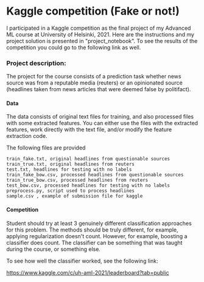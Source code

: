 # Kaggle competition (Fake or not!)

I participated in a  Kaggle competition as the final project of my Advanced ML course at University of Helsinki, 2021. Here are the instructions and my project solution is presented in "project_notebook". To see the results of the competition you could go to the following link as well.

### Project description:

The project for the course consists of a prediction task whether news source was from a reputable media (reuters) or an opinionated source (headlines taken from news articles that were deemed false by politifact).

#### Data

The data consists of original text files for training, and also processed files with some extracted features. You can either use the files with the extracted features, work directly with the text file, and/or modify the feature extraction code.

The following files are provided

    train_fake.txt, original headlines from questionable sources
    train_true.txt, original headlines from reuters
    test.txt, headlines for testing with no labels
    train_fake_bow.csv, processed headlines from questionable sources
    train_true_bow.csv, processed headlines from reuters
    test_bow.csv, processed headlines for testing with no labels
    preprocess.py, script used to process headlines
    sample.csv , example of submission file for kaggle

#### Competition

Student should try at least 3 genuinely different classification approaches for this problem. The methods should be truly different, for example, applying regularization doesn't count. However, for example, boosting a classifier does count. The classifier can be something that was taught during the course, or something else.

To see how well the classifier worked, see the following link:

https://www.kaggle.com/c/uh-aml-2021/leaderboard?tab=public
